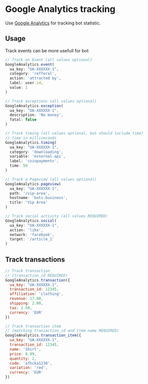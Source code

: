# Google Analytics tracking

Use [Google Analytics](https://analytics.google.com/analytics/web/) for tracking bot statistic.

## Usage

Track  events can be more usefull for bot

```javascript
// Track an Event (all values optional)
GoogleAnalytics.event(
  ua_key: "UA-XXXXXX-1",
  category: 'refferal',
  action: 'attracted by',
  label: user.id,
  value: 1
)
```



```javascript
// Track exceptions (all values optional)
GoogleAnalytics.exception(
  ua_key: "UA-XXXXXX-1",
  description: 'No money',
  fatal: false
)
```



```javascript
// Track timing (all values optional, but should include time)
// time in milliseconds
GoogleAnalytics.timing(
  ua_key: "UA-XXXXXX-1",
  category: 'downloading',
  variable: 'external-api',
  label: 'coinpayments',
  time: 50
)
```



```javascript
// Track a Pageview (all values optional)
GoogleAnalytics.pageview(
  ua_key: "UA-XXXXXX-1",
  path: '/vip-area',
  hostname: 'bots.business',
  title: 'Vip Area'
)
```



```javascript
// Track social activity (all values REQUIRED)
GoogleAnalytics.social(
  ua_key: "UA-XXXXXX-1",
  action: 'like',
  network: 'facebook',
  target: '/article_1'
)
```

## Track transactions

```javascript
// Track transaction
// (transaction_id REQUIRED)
GoogleAnalytics.transaction({
  ua_key: "UA-XXXXXX-1",
  transaction_id: 12345,
  affiliation: 'clothing',
  revenue: 17.98,
  shipping: 2.00,
  tax: 2.50,
  currency: 'EUR'
})
```



```javascript
// Track transaction item
// (matching transaction_id and item name REQUIRED)
GoogleAnalytics.transaction_item({
  ua_key: "UA-XXXXXX-1",
  transaction_id: 12345,
  name: 'Shirt',
  price: 8.99,
  quantity: 2,
  code: 'afhcka1230',
  variation: 'red',
  currency: 'EUR'
})
```



